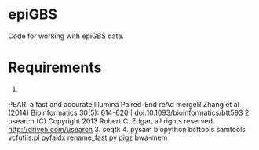 # epiGBS
Code for working with epiGBS data. 
# Requirements
1.
PEAR: a fast and accurate Illumina Paired-End reAd mergeR
Zhang et al (2014) Bioinformatics 30(5): 614-620 | doi:10.1093/bioinformatics/btt593
2.
usearch (C) Copyright 2013 Robert C. Edgar, all rights reserved.
http://drive5.com/usearch
3.
seqtk
4.
pysam
biopython
bcftools
samtools
vcfutils.pl
pyfaidx
rename_fast.py
pigz
bwa-mem
